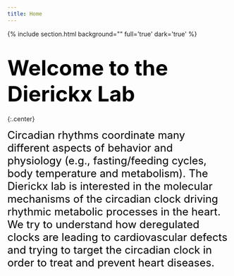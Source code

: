 ```yaml
---
title: Home
---
```



{% include section.html background="" full='true' dark='true' %}  
#    
#
#
#
#


#  <span style="color:black;font-weight:bold;font-size:3rem;text-align:center">Welcome to the Dierickx Lab</span>
{:.center}

<div>
  <span style="color:black;font-size:1.5rem;font-style:Arial;text-align:center">
Circadian rhythms coordinate many different aspects of behavior and physiology (e.g., fasting/feeding cycles, body temperature and metabolism). The Dierickx lab is interested in the molecular mechanisms of the circadian clock driving rhythmic metabolic processes in the heart. We try to understand how deregulated clocks are leading to cardiovascular defects and trying to target the circadian clock in order to treat and prevent heart diseases.
  </span> 
</div>



